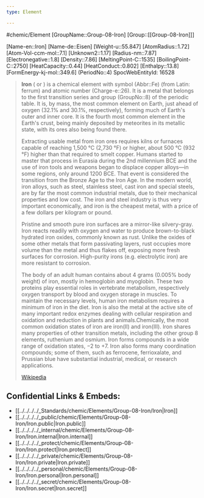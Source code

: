 ```yaml
---
type: Element

---
```

#chemic/Element 
[GroupName::Group-08-Iron]
[Group::[[Group-08-Iron]]]


[Name-en::Iron]
[Name-de::Eisen]
[Weight-u::55.847]
[AtomRadius::1.72]
[Atom-Vol-ccm-mol::7.1]
[Unknown2::1.17]
[Radius-nm::7.87]
[Electronegative::1.8]
[Density::7.86]
[MeltingPoint-C::1535]
[BoilingPoint-C::2750]
[HeatCapacity::0.44]
[HeatConduct::0.802]
[Enthalpy::13.8]
[FormEnergy-kj-mol::349.6]
(PeriodNo::4)
SpocWebEntityId: 16528


> **Iron** ( or ) is a chemical element with symbol (Abbr::Fe) (from Latin: ferrum) and atomic number (Charge-e::26). It is a metal that belongs to the first transition series and group (GroupNo::8) of the periodic table. It is, by mass, the most common element on Earth, just ahead of oxygen (32.1% and 30.1%, respectively), forming much of Earth's outer and inner core. It is the fourth most common element in the Earth's crust, being mainly deposited by meteorites in its metallic state, with its ores also being found there.
>
> Extracting usable metal from iron ores requires kilns or furnaces capable of reaching 1,500 °C (2,730 °F) or higher, about 500 °C (932 °F) higher than that required to smelt copper. Humans started to master that process in Eurasia during the 2nd millennium BCE and the use of iron tools and weapons began to displace copper alloys—in some regions, only around 1200 BCE. That event is considered the transition from the Bronze Age to the Iron Age. In the modern world, iron alloys, such as steel, stainless steel, cast iron and special steels, are by far the most common industrial metals, due to their mechanical properties and low cost. The iron and steel industry is thus very important economically, and iron is the cheapest metal, with a price of a few dollars per kilogram or pound.
>
> Pristine and smooth pure iron surfaces are a mirror-like silvery-gray. Iron reacts readily with oxygen and water to produce brown-to-black hydrated iron oxides, commonly known as rust. Unlike the oxides of some other metals that form passivating layers, rust occupies more volume than the metal and thus flakes off, exposing more fresh surfaces for corrosion. High-purity irons (e.g. electrolytic iron) are more resistant to corrosion.
>
> The body of an adult human contains about 4 grams (0.005% body weight) of iron, mostly in hemoglobin and myoglobin. These two proteins play essential roles in vertebrate metabolism, respectively oxygen transport by blood and oxygen storage in muscles. To maintain the necessary levels, human iron metabolism requires a minimum of iron in the diet. Iron is also the metal at the active site of many important redox enzymes dealing with cellular respiration and oxidation and reduction in plants and animals.Chemically, the most common oxidation states of iron are iron(II) and iron(III). Iron shares many properties of other transition metals, including the other group 8 elements, ruthenium and osmium. Iron forms compounds in a wide range of oxidation states, −2 to +7. Iron also forms many coordination compounds; some of them, such as ferrocene, ferrioxalate, and Prussian blue have substantial industrial, medical, or research applications.
>
> [Wikipedia](https://en.wikipedia.org/wiki/Iron)




## Confidential Links & Embeds: 
- [[../../../../_Standards/chemic/Elements/Group-08-Iron/Iron|Iron]] 
- [[../../../../_public/chemic/Elements/Group-08-Iron/Iron.public|Iron.public]] 
- [[../../../../_internal/chemic/Elements/Group-08-Iron/Iron.internal|Iron.internal]] 
- [[../../../../_protect/chemic/Elements/Group-08-Iron/Iron.protect|Iron.protect]] 
- [[../../../../_private/chemic/Elements/Group-08-Iron/Iron.private|Iron.private]] 
- [[../../../../_personal/chemic/Elements/Group-08-Iron/Iron.personal|Iron.personal]] 
- [[../../../../_secret/chemic/Elements/Group-08-Iron/Iron.secret|Iron.secret]] 
